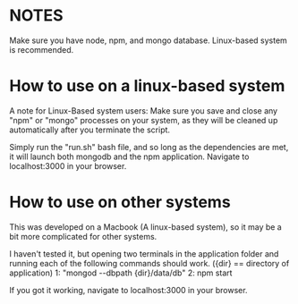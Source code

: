 # NOTES
Make sure you have node, npm, and mongo database. Linux-based system is recommended.
# How to use on a linux-based system
A note for Linux-Based system users: Make sure you save and close any "npm" or "mongo" processes on your system, as they will be cleaned up automatically after you terminate the script.

Simply run the "run.sh" bash file, and so long as the dependencies are met, it will launch both mongodb and the npm application.
Navigate to localhost:3000 in your browser.

# How to use on other systems
This was developed on a Macbook (A linux-based system), so it may be a bit more complicated for other systems.

I haven't tested it, but opening two terminals in the application folder and running each of the following commands should work.
({dir} == directory of application)
1: "mongod --dbpath {dir}/data/db"
2: npm start

If you got it working, navigate to localhost:3000 in your browser.